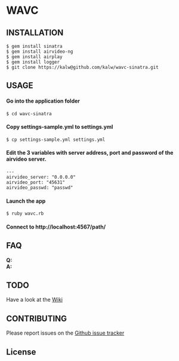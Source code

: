 # WAVC




## INSTALLATION


	$ gem install sinatra
	$ gem install airvideo-ng
	$ gem install airplay
	$ gem install logger
	$ git clone https://kalw@github.com/kalw/wavc-sinatra.git


## USAGE

#### Go into the application folder
	
	$ cd wavc-sinatra

#### Copy settings-sample.yml to settings.yml

	$ cp settings-sample.yml settings.yml

#### Edit the 3 variables with server address, port and password of the airvideo server.

	---
	airvideo_server: "0.0.0.0"
	airvideo_port: "45631"
	airvideo_passwd: "passwd" 

#### Launch the app

	$ ruby wavc.rb

#### Connect to http://localhost:4567/path/

## FAQ

**Q:**   
**A:** 

## TODO

Have a look at the [Wiki](https://github.com/kalw/wavc-sinatra/wiki)

## CONTRIBUTING

Please report issues on the [Github issue
tracker](https://github.com/kalw/wavc-sinatra/issues)


## License



